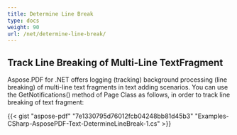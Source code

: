 ```yaml
---
title: Determine Line Break
type: docs
weight: 90
url: /net/determine-line-break/
---
```


## **Track Line Breaking of Multi-Line TextFragment**
Aspose.PDF for .NET offers logging (tracking) background processing (line breaking) of multi-line text fragments in text adding scenarios. You can use the GetNotifications() method of Page Class as follows, in order to track line breaking of text fragment:



{{< gist "aspose-pdf" "7e1330795d76012fcb04248bb81d45b3" "Examples-CSharp-AsposePDF-Text-DetermineLineBreak-1.cs" >}}
